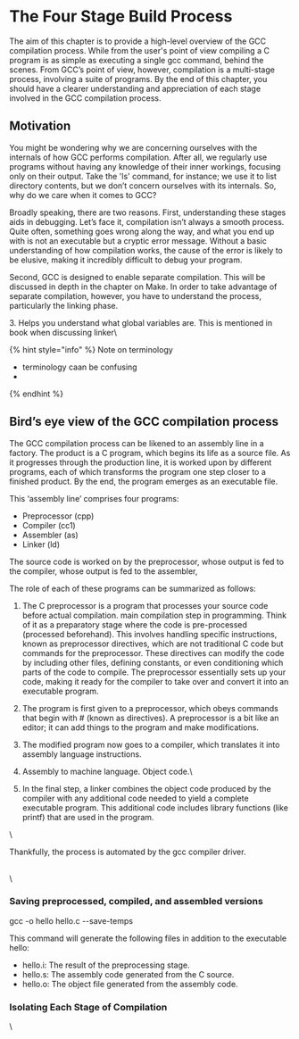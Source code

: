 # The Four Stage Build Process

The aim of this chapter is to provide a high-level overview of the GCC compilation process. While from the user's point of view compiling a C program is as simple as executing a single gcc command, behind the scenes. From GCC’s point of view, however, compilation is a multi-stage process, involving a suite of programs. By the end of this chapter, you should have a clearer understanding and appreciation of each stage involved in the GCC compilation process.&#x20;

## Motivation

You might be wondering why we are concerning ourselves with the internals of how GCC performs compilation. After all, we regularly use programs without having any knowledge of their inner workings, focusing only on their output. Take the 'ls' command, for instance; we use it to list directory contents, but we don’t concern ourselves with its internals. So, why do we care when it comes to GCC?

Broadly speaking, there are two reasons. First, understanding these stages aids in debugging. Let’s face it, compilation isn’t always a smooth process. Quite often, something goes wrong along the way, and what you end up with is not an executable but a cryptic error message. Without a basic understanding of how compilation works, the cause of the error is likely to be elusive, making it incredibly difficult to debug your program.

Second, GCC is designed to enable separate compilation. This will be discussed in depth in the chapter on Make. In order to take advantage of separate compilation, however, you have to understand the process, particularly the linking phase.&#x20;

3\. Helps you understand what global variables are. This is mentioned in book when discussing linker\


{% hint style="info" %}
Note on terminology

* terminology caan be confusing
*
{% endhint %}

## Bird’s eye view of the GCC compilation process

The GCC compilation process can be likened to an assembly line in a factory. The product is a C program, which begins its life as a source file. As it progresses through the production line, it is worked upon by different programs, each of which transforms the program one step closer to a finished product. By the end, the program emerges as an executable file.&#x20;

This ‘assembly line’ comprises four programs:

* Preprocessor (cpp)
* Compiler (cc1)
* Assembler (as)
* Linker (ld)

The source code is worked on by the preprocessor, whose output is fed to the compiler, whose output is fed to the assembler,&#x20;

The role of each of these programs can be summarized as follows:

1. The C preprocessor is a program that processes your source code before actual compilation. main compilation step in programming. Think of it as a preparatory stage where the code is pre-processed (processed beforehand). This involves handling specific instructions, known as preprocessor directives, which are not traditional C code but commands for the preprocessor. These directives can modify the code by including other files, defining constants, or even conditioning which parts of the code to compile. The preprocessor essentially sets up your code, making it ready for the compiler to take over and convert it into an executable program.
2. The program is first given to a preprocessor, which obeys commands that begin with # (known as directives). A preprocessor is a bit like an editor; it can add things to the program and make modifications.
3. The modified program now goes to a compiler, which translates it into assembly language instructions.&#x20;
4. Assembly to machine language. Object code.\

5. In the final step, a linker combines the object code produced by the compiler with any additional code needed to yield a complete executable program. This additional code includes library functions (like printf) that are used in the program.

\


Thankfully, the process is automated by the gcc compiler driver.&#x20;

\
\


### Saving preprocessed, compiled, and assembled versions

gcc -o hello hello.c --save-temps

This command will generate the following files in addition to the executable hello:

* hello.i: The result of the preprocessing stage.
* hello.s: The assembly code generated from the C source.
* hello.o: The object file generated from the assembly code.

### Isolating Each Stage of Compilation



\
